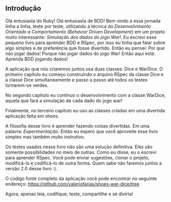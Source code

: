 ## Introdução

Olá entusiasta do Ruby! Olá entusiasta de BDD! Bem vindo a essa jornada linha a linha, teste por teste, utilizando a técnica do *Desenvolvimento Orientado a Comportamento (Behavior Driven Development)* em um projeto muito interessante: *Simulação dos dados do jogo War!*. Eu escrevi esse pequeno livro para aprender BDD e RSpec, por isso eu tinha que falar sobre algo simples e de preferência que fosse divertido. Então eu pensei: Por que não jogar dados! Porque não jogar dados do jogo War! Então aqui está: Aprenda BDD jogando dados!

A aplicação que nós criaremos juntos usa duas classes: Dice e WarDice. O primeiro capítulo eu começo construindo o arquivo RSpec da classe Dice e a classe Dice simultaneamente e passo a passo até todos os testes tornarem-se verdes. 

No segundo capítulo eu continuo o desenvolvimento com a classe WarDice, aquela que fará a simulação de cada dado do jogo war! 

Finalmente, no terceiro capítulo eu uso as classes criadas em uma divertida aplicação feita em shoes. 

A filosofia desse livro é aprender fazendo coisas divertidas. Em uma palavra: *Experimentação*. Então eu espero que você aproveite esse livro simples mas também muito instrutivo.

Os testes usados nesse livro não são uma solução definitiva. Eles são somente possibilidades no meio de outras. Como eu disse, eu o escrevi para aprender RSpec. Você pode enviar sugestões, clonar o projeto, modificá-lo e codificá-lo de outra forma. Quem sabe não faremos juntos a versão 2.0 desse livro :).

O código fonte completo da aplicação você pode encontrar no seguinte endereço: https://github.com/valeriofarias/shoes-war-dice/tree

Agora, apenas leia, codifique, teste, compartilhe e se divirta!
